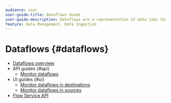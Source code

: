 ```yaml
---
audience: user
user-guide-title: Dataflows Guide
user-guide-description: Dataflows are a representation of data jobs that move data across Platform.
feature: Data Management, Data Ingestion
---
```


# Dataflows {#dataflows}

- [Dataflows overview](./home.md)
- API guides {#api}
  - [Monitor dataflows](./api/monitor.md)
- UI guides {#ui}
  - [Monitor dataflows in destinations](./ui/monitor-destinations.md)
  - [Monitor dataflows in sources](./ui/monitor-sources.md)
- [Flow Service API](https://www.adobe.io/apis/experienceplatform/home/api-reference.html#!acpdr/swagger-specs/flow-service.yaml)